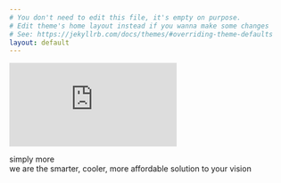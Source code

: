 ```yaml
---
# You don't need to edit this file, it's empty on purpose.
# Edit theme's home layout instead if you wanna make some changes
# See: https://jekyllrb.com/docs/themes/#overriding-theme-defaults
layout: default
---
```

<section>
<iframe src="https://player.vimeo.com/video/58164503?color=ffffff&title=0&byline=0&portrait=0" frameborder="0" webkitallowfullscreen mozallowfullscreen allowfullscreen></iframe>
</section>
<section class="slider">
<p><span>simply more</span><br>we are the smarter, cooler, more affordable solution to your vision</p>
</section>
